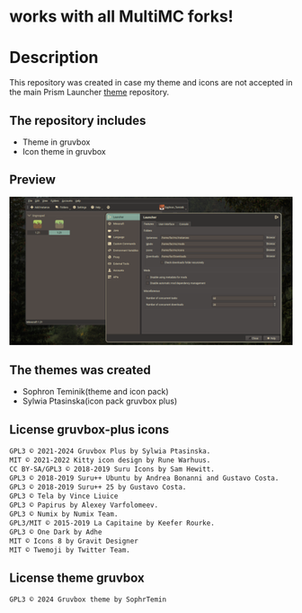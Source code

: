 # works with all MultiMC forks!
# Description
This repository was created in case my theme and icons are not accepted in the main Prism Launcher [theme](https://github.com/PrismLauncher/Themes) repository.
## The repository includes
* Theme in gruvbox
* Icon theme in gruvbox

## Preview
![preview](preview.png)

## The themes was created
* Sophron Teminik(theme and icon pack)
* Sylwia Ptasinska(icon pack gruvbox plus)
## License gruvbox-plus icons

    GPL3 © 2021-2024 Gruvbox Plus by Sylwia Ptasinska.
    MIT © 2021-2022 Kitty icon design by Rune Warhuus.
    CC BY-SA/GPL3 © 2018-2019 Suru Icons by Sam Hewitt.
    GPL3 © 2018-2019 Suru++ Ubuntu by Andrea Bonanni and Gustavo Costa.
    GPL3 © 2018-2019 Suru++ 25 by Gustavo Costa.
    GPL3 © Tela by Vince Liuice
    GPL3 © Papirus by Alexey Varfolomeev.
    GPL3 © Numix by Numix Team.
    GPL3/MIT © 2015-2019 La Capitaine by Keefer Rourke.
    GPL3 © One Dark by Adhe
    MIT © Icons 8 by Gravit Designer
    MIT © Twemoji by Twitter Team.

## License theme gruvbox
```
GPL3 © 2024 Gruvbox theme by SophrTemin
```
